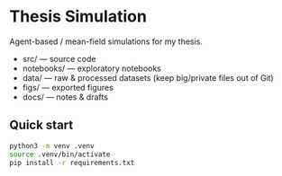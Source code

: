 # Thesis Simulation

Agent-based / mean-field simulations for my thesis.

- src/ — source code
- notebooks/ — exploratory notebooks
- data/ — raw & processed datasets (keep big/private files out of Git)
- figs/ — exported figures
- docs/ — notes & drafts

## Quick start
```bash
python3 -m venv .venv
source .venv/bin/activate
pip install -r requirements.txt
```
